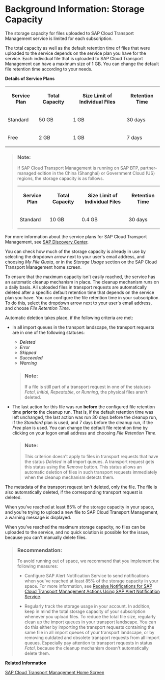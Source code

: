 <!-- loioe8d5187d1352430aacbe04d4f3b0eb62 -->

# Background Information: Storage Capacity

The storage capacity for files uploaded to SAP Cloud Transport Management service is limited for each subscription.

The total capacity as well as the default retention time of files that were uploaded to the service depends on the service plan you have for the service. Each individual file that is uploaded to SAP Cloud Transport Management can have a maximum size of 1 GB. You can change the default file retention time according to your needs.

**Details of Service Plans**


<table>
<tr>
<th valign="top">

Service Plan

</th>
<th valign="top">

Total Capacity

</th>
<th valign="top">

Size Limit of Individual Files

</th>
<th valign="top">

Retention Time

</th>
</tr>
<tr>
<td valign="top">

Standard

</td>
<td valign="top">

50 GB

</td>
<td valign="top">

1 GB

</td>
<td valign="top">

30 days

</td>
</tr>
<tr>
<td valign="top">

Free

</td>
<td valign="top">

2 GB

</td>
<td valign="top">

1 GB

</td>
<td valign="top">

7 days

</td>
</tr>
</table>

> ### Note:  
> If SAP Cloud Transport Management is running on SAP BTP, partner-managed edition in the China \(Shanghai\) or Government Cloud \(US\) regions, the storage capacity is as follows.
> 
> 
> <table>
> <tr>
> <th valign="top">
> 
> Service Plan
> 
> </th>
> <th valign="top">
> 
> Total Capacity
> 
> </th>
> <th valign="top">
> 
> Size Limit of Individual Files
> 
> </th>
> <th valign="top">
> 
> Retention Time
> 
> </th>
> </tr>
> <tr>
> <td valign="top">
> 
> Standard
> 
> </td>
> <td valign="top">
> 
> 10 GB
> 
> </td>
> <td valign="top">
> 
> 0.4 GB
> 
> </td>
> <td valign="top">
> 
> 30 days
> 
> </td>
> </tr>
> </table>

For more information about the service plans for SAP Cloud Transport Management, see [SAP Discovery Center](https://discovery-center.cloud.sap/serviceCatalog/cloud-transport-management?tab=service_plan&region=all).

You can check how much of the storage capacity is already in use by selecting the dropdown arrow next to your user's email address, and choosing *My File Quota*, or in the *Storage Usage* section on the SAP Cloud Transport Management home screen.

To ensure that the maximum capacity isn't easily reached, the service has an automatic cleanup mechanism in place. The cleanup mechanism runs on a daily basis. All uploaded files in transport requests are automatically deleted after a specific default retention time that depends on the service plan you have. You can configure the file retention time in your subscription. To do this, select the dropdown arrow next to your user's email address, and choose *File Retention Time*.

Automatic deletion takes place, if the following criteria are met:

-   In all import queues in the transport landscape, the transport requests are in one of the following statuses:

    -   *Deleted*
    -   *Error*
    -   *Skipped*
    -   *Succeeded*
    -   *Warning*

    > ### Note:  
    > If a file is still part of a transport request in one of the statuses *Fatal*, *Initial*, *Repeatable*, or *Running*, the physical files aren't deleted.

-   The last action for this file was run **before** the configured file retention time **prior to** the cleanup run. That is, if the default retention time was left unchanged, the last action was run 30 days before the cleanup run, if the *Standard* plan is used, and 7 days before the cleanup run, if the *Free* plan is used. You can change the default file retention time by clicking on your logon email address and choosing *File Retention Time*.

    > ### Note:  
    > This criterion doesn't apply to files in transport requests that have the status *Deleted* in all import queues. A transport request gets this status using the *Remove* button. This status allows an automatic deletion of files in such transport requests immediately when the cleanup mechanism detects them.


The metadata of the transport request isn't deleted, only the file. The file is also automatically deleted, if the corresponding transport request is deleted.

When you've reached at least 85% of the storage capacity in your space, and you're trying to upload a new file to SAP Cloud Transport Management, a warning message is displayed.

When you've reached the maximum storage capacity, no files can be uploaded to the service, and no quick solution is possible for the issue, because you can't manually delete files.

> ### Recommendation:  
> To avoid running out of space, we recommend that you implement the following measures:
> 
> -   Configure SAP Alert Notification Service to send notifications when you've reached at least 85% of the storage capacity in your space. For more information, see [Receive Notifications for SAP Cloud Transport Management Actions Using SAP Alert Notification Service](../receive-notifications-for-sap-cloud-transport-management-actions-using-sap-alert-notifica-95d4fc7.md).
> 
> -   Regularly track the storage usage in your account. In addition, keep in mind the total storage capacity of your subscription whenever you upload files. To reduce the total file size, regularly clean up the import queues in your transport landscape. You can do this either by importing the transport requests containing the same file in all import queues of your transport landscape, or by removing outdated and obsolete transport requests from all import queues. Especially pay attention to transport requests in status *Fatal*, because the cleanup mechanism doesn't automatically delete them.

**Related Information**  


[SAP Cloud Transport Management Home Screen](../sap-cloud-transport-management-home-screen-9ac7880.md "On the home screen, you have an overview of the most commonly used functions of SAP Cloud Transport Management service with direct access. Using the navigation pane on the left side, you have access to all functions.")

